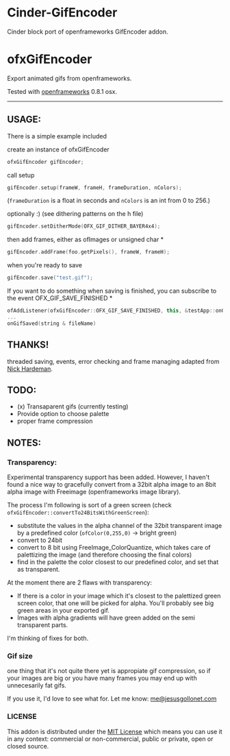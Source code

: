 # Cinder-GifEncoder

Cinder block port of  openframeworks GifEncoder addon.

# ofxGifEncoder

Export animated gifs from openframeworks. 

Tested with [openframeworks](http://openframeworks.cc/) 0.8.1 osx. 

___

## USAGE:

There is a simple example included

create an instance of ofxGifEncoder

```C++
ofxGifEncoder gifEncoder;
```

call setup 

```C++
gifEncoder.setup(frameW, frameH, frameDuration, nColors);
```

(`frameDuration` is a float in seconds and `nColors` is an int from 0 to 256.)

optionally  :) (see dithering patterns on the h file)

```C++
gifEncoder.setDitherMode(OFX_GIF_DITHER_BAYER4x4);
```

then add frames, either as ofImages or unsigned char * 

```C++
gifEncoder.addFrame(foo.getPixels(), frameW, frameH);
```

when you're ready to save

```C++
gifEncoder.save("test.gif");
```

If you want to do something when saving is finished, you can subscribe to the event OFX_GIF_SAVE_FINISHED *

```C++
ofAddListener(ofxGifEncoder::OFX_GIF_SAVE_FINISHED, this, &testApp::onGifSaved);
...
onGifSaved(string & fileName)
```
## THANKS!	
	
threaded saving, events, error checking and frame managing adapted from [Nick Hardeman](https://github.com/NickHardeman/ofxGifEncoder/tree/threaded  "Nick Hardeman"). 
	

## TODO:

- (x) Transaparent gifs (currently testing)
- Provide option to choose palette
- proper frame compression

## NOTES:

### Transparency:

Experimental transparency support has been added. However, I haven't found a nice way to gracefully convert from a 32bit alpha image to an 8bit alpha image with Freeimage (openframeworks image library). 

The process I'm following is sort of a green screen (check `ofxGifEncoder::convertTo24BitsWithGreenScreen`):

- substitute the values in the alpha channel of the 32bit transparent image by a predefined color (`ofColor(0,255,0)` -> bright green)
- convert to 24bit 
- convert to 8 bit using FreeImage_ColorQuantize, which takes care of palettizing the image (and therefore choosing the final colors)
- find in the palette the color closest to our predefined color, and set that as transparent.

At the moment there are 2 flaws with transparency:

- If there is a color in your image which it's closest to the palettized green screen color, that one will be picked for alpha. You'll probably see big green areas in your exported gif.
- Images with alpha gradients will have green added on the semi transparent parts.

I'm thinking of fixes for both. 

### Gif size

one thing that it's not quite there yet is appropiate gif compression, so if your images are big or you have many frames you may end up with unnecesarily fat gifs. 

If you use it, I'd love to see what for. Let me know: me@jesusgollonet.com

### LICENSE

This addon is distributed under the [MIT License](https://en.wikipedia.org/wiki/MIT_License) which means you can use it in any context: commercial or non-commercial, public or private, open or closed source.
